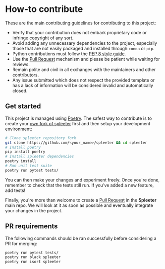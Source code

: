 # How-to contribute

These are the main contributing guidelines for contributing to this project:

- Verify that your contribution does not embark proprietary code or infringe copyright of any sort.
- Avoid adding any unnecessary dependencies to the project, especially those that are not easily packaged and installed through `conda` or `pip`.
- Python contributions must follow the [PEP 8 style guide](https://www.python.org/dev/peps/pep-0008/).
- Use the [Pull Request](https://help.github.com/en/github/collaborating-with-issues-and-pull-requests/about-pull-requests) mechanism and please be patient while waiting for reviews.
- Remain polite and civil in all exchanges with the maintainers and other contributors.
- Any issue submitted which does not respect the provided template or has a lack of information will be considered invalid and automatically closed.

## Get started

This project is managed using [Poetry](https://python-poetry.org/docs/basic-usage/).
The safest way to contribute is to create your
[own fork of spleeter](https://help.github.com/en/github/getting-started-with-github/fork-a-repo) first and then setup your development environment:

```bash
# Clone spleeter repository fork
git clone https://github.com/<your_name>/spleeter && cd spleeter
# Install poetry
pip install poetry
# Install spleeter dependencies
poetry install
# Run unit test suite
poetry run pytest tests/
```

You can then make your changes and experiment freely. Once you're done, remember to check that the tests still run. If you've added a new feature, add tests!

Finally, you're more than welcome to create a [Pull Request](https://help.github.com/en/github/collaborating-with-issues-and-pull-requests/creating-a-pull-request-from-a-fork) in the **Spleeter** main repo. We will look at it as soon as possible and eventually integrate your changes in the project.

## PR requirements

The following commands should be ran successfully before considering a PR for merging:

```bash
poetry run pytest tests/
poetry run black spleeter
poetry run isort spleeter
```
